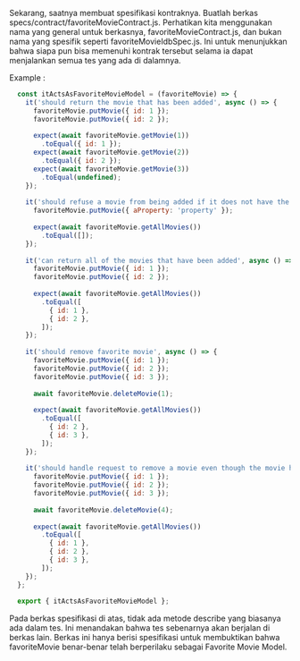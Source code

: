 Sekarang, saatnya membuat spesifikasi kontraknya. Buatlah berkas specs/contract/favoriteMovieContract.js. Perhatikan kita menggunakan nama yang general untuk berkasnya, favoriteMovieContract.js, dan bukan nama yang spesifik seperti favoriteMovieIdbSpec.js. Ini untuk menunjukkan bahwa siapa pun bisa memenuhi kontrak tersebut selama ia dapat menjalankan semua tes yang ada di dalamnya.

Example :

```js
  const itActsAsFavoriteMovieModel = (favoriteMovie) => {
    it('should return the movie that has been added', async () => {
      favoriteMovie.putMovie({ id: 1 });
      favoriteMovie.putMovie({ id: 2 });
  
      expect(await favoriteMovie.getMovie(1))
        .toEqual({ id: 1 });
      expect(await favoriteMovie.getMovie(2))
        .toEqual({ id: 2 });
      expect(await favoriteMovie.getMovie(3))
        .toEqual(undefined);
    });
  
    it('should refuse a movie from being added if it does not have the correct property', async () => {
      favoriteMovie.putMovie({ aProperty: 'property' });
  
      expect(await favoriteMovie.getAllMovies())
        .toEqual([]);
    });
  
    it('can return all of the movies that have been added', async () => {
      favoriteMovie.putMovie({ id: 1 });
      favoriteMovie.putMovie({ id: 2 });
  
      expect(await favoriteMovie.getAllMovies())
        .toEqual([
          { id: 1 },
          { id: 2 },
        ]);
    });
  
    it('should remove favorite movie', async () => {
      favoriteMovie.putMovie({ id: 1 });
      favoriteMovie.putMovie({ id: 2 });
      favoriteMovie.putMovie({ id: 3 });
  
      await favoriteMovie.deleteMovie(1);
  
      expect(await favoriteMovie.getAllMovies())
        .toEqual([
          { id: 2 },
          { id: 3 },
        ]);
    });
  
    it('should handle request to remove a movie even though the movie has not been added', async () => {
      favoriteMovie.putMovie({ id: 1 });
      favoriteMovie.putMovie({ id: 2 });
      favoriteMovie.putMovie({ id: 3 });
  
      await favoriteMovie.deleteMovie(4);
  
      expect(await favoriteMovie.getAllMovies())
        .toEqual([
          { id: 1 },
          { id: 2 },
          { id: 3 },
        ]);
    });
  };
  
  export { itActsAsFavoriteMovieModel };
```

Pada berkas spesifikasi di atas, tidak ada metode describe yang biasanya ada dalam tes. Ini menandakan bahwa tes sebenarnya akan berjalan di berkas lain. Berkas ini hanya berisi spesifikasi untuk membuktikan bahwa favoriteMovie benar-benar telah berperilaku sebagai Favorite Movie Model.


